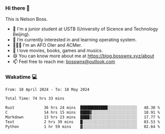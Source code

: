 ### Hi there 👋

<!--
**bosswnx/bosswnx** is a ✨ _special_ ✨ repository because its `README.md` (this file) appears on your GitHub profile.

Here are some ideas to get you started:

- 🔭 I’m currently working on ...
- 🌱 I’m currently learning ...
- 👯 I’m looking to collaborate on ...
- 🤔 I’m looking for help with ...
- 💬 Ask me about ...
- 📫 How to reach me: ...
- 😄 Pronouns: ...
- ⚡ Fun fact: ...
-->

This is Nelson Boss.

- 🏫 I'm a junior student at USTB (University of Sicence and Technology Beijing).
- 🌱 I’m currently interested in and learning operating system.
- 🧑🏻‍💻 I'm an AFO OIer and ACMer.
- 🥰 I love movies, books, games and musics.
- 😄 You can know more about me at https://blog.bosswnx.xyz/about
- 📫 Feel free to reach me: bosswnx@outlook.com

### Wakatime 💻

<!--START_SECTION:waka-->

```txt
From: 18 April 2024 - To: 18 May 2024

Total Time: 74 hrs 33 mins

Rust             36 hrs 24 mins  ████████████░░░░░░░░░░░░░   48.30 %
C                14 hrs 15 mins  ████▓░░░░░░░░░░░░░░░░░░░░   18.91 %
Markdown         13 hrs 23 mins  ████▒░░░░░░░░░░░░░░░░░░░░   17.77 %
Text             2 hrs 39 mins   █░░░░░░░░░░░░░░░░░░░░░░░░   03.53 %
Python           1 hr 59 mins    ▓░░░░░░░░░░░░░░░░░░░░░░░░   02.64 %
```

<!--END_SECTION:waka-->
